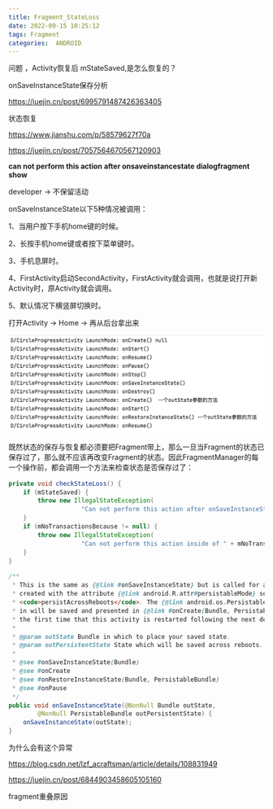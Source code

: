 ```yaml
---
title: Fragment_StateLoss
date: 2022-09-15 10:25:12
tags: Fragment
categories:  ANDROID
---
```




问题 ，Activity恢复后 mStateSaved,是怎么恢复的？



onSaveInstanceState保存分析

https://juejin.cn/post/6995791487426363405



状态恢复

https://www.jianshu.com/p/58579627f70a



https://juejin.cn/post/7057564670567120903



 **can not perform this action after onsaveinstancestate dialogfragment show** 





developer  -> 不保留活动 



onSaveInstanceState以下5种情况被调用：

1、当用户按下手机home键的时候。

2、长按手机home键或者按下菜单键时。

3、手机息屏时。

4、FirstActivity启动SecondActivity，FirstActivity就会调用，也就是说打开新Activity时，原Activity就会调用。

5、默认情况下横竖屏切换时。









打开Activity -> Home  -> 再从后台拿出来

![20220919212018](Fragment-StateLoss/20220919212018.jpg)



既然状态的保存与恢复都必须要把Fragment带上，那么一旦当Fragment的状态已保存过了，那么就不应该再改变Fragment的状态。因此FragmentManager的每一个操作前，都会调用一个方法来检查状态是否保存过了：

```java
private void checkStateLoss() {
    if (mStateSaved) {
        throw new IllegalStateException(
                    "Can not perform this action after onSaveInstanceState");
    }
    if (mNoTransactionsBecause != null) {
        throw new IllegalStateException(
                    "Can not perform this action inside of " + mNoTransactionsBecause);
    }
}
```





```java
/**
 * This is the same as {@link #onSaveInstanceState} but is called for activities
 * created with the attribute {@link android.R.attr#persistableMode} set to
 * <code>persistAcrossReboots</code>. The {@link android.os.PersistableBundle} passed
 * in will be saved and presented in {@link #onCreate(Bundle, PersistableBundle)}
 * the first time that this activity is restarted following the next device reboot.
 *
 * @param outState Bundle in which to place your saved state.
 * @param outPersistentState State which will be saved across reboots.
 *
 * @see #onSaveInstanceState(Bundle)
 * @see #onCreate
 * @see #onRestoreInstanceState(Bundle, PersistableBundle)
 * @see #onPause
 */
public void onSaveInstanceState(@NonNull Bundle outState,
        @NonNull PersistableBundle outPersistentState) {
    onSaveInstanceState(outState);
}
```



为什么会有这个异常



https://blog.csdn.net/lzf_acraftsman/article/details/108831949

https://juejin.cn/post/6844903458605105160



fragment重叠原因

